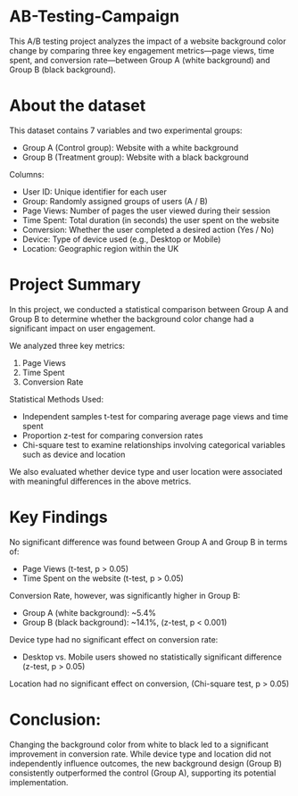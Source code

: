 # AB-Testing-Campaign
This A/B testing project analyzes the impact of a website background color change by comparing three key engagement metrics—page views, time spent, and conversion rate—between Group A (white background) and Group B (black background).

# About the dataset 
This dataset contains 7 variables and two experimental groups:

- Group A (Control group): Website with a white background
- Group B (Treatment group): Website with a black background

Columns:
- User ID: Unique identifier for each user
- Group: Randomly assigned groups of users (A / B)
- Page Views: Number of pages the user viewed during their session
- Time Spent: Total duration (in seconds) the user spent on the website
- Conversion: Whether the user completed a desired action (Yes / No)
- Device: Type of device used (e.g., Desktop or Mobile)
- Location: Geographic region within the UK


# Project Summary
In this project, we conducted a statistical comparison between Group A and Group B to determine whether the background color change had a significant impact on user engagement.

We analyzed three key metrics:
1. Page Views
2. Time Spent
3. Conversion Rate

Statistical Methods Used:
- Independent samples t-test for comparing average page views and time spent
- Proportion z-test for comparing conversion rates
- Chi-square test to examine relationships involving categorical variables such as device and location

We also evaluated whether device type and user location were associated with meaningful differences in the above metrics.

# Key Findings
No significant difference was found between Group A and Group B in terms of:
- Page Views (t-test, p > 0.05)
- Time Spent on the website (t-test, p > 0.05)

Conversion Rate, however, was significantly higher in Group B:
- Group A (white background): ~5.4%
- Group B (black background): ~14.1%, (z-test, p < 0.001)

Device type had no significant effect on conversion rate:
- Desktop vs. Mobile users showed no statistically significant difference (z-test, p > 0.05)

Location had no significant effect on conversion, (Chi-square test, p > 0.05)

# Conclusion: 
Changing the background color from white to black led to a significant improvement in conversion rate. While device type and location did not independently influence outcomes, the new background design (Group B) consistently outperformed the control (Group A), supporting its potential implementation.










